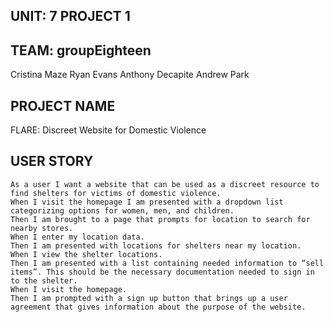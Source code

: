 ## UNIT: 7 PROJECT 1 

## TEAM: groupEighteen

Cristina Maze
Ryan Evans
Anthony Decapite
Andrew Park

## PROJECT NAME

FLARE: Discreet Website for Domestic Violence 


## USER STORY

```
As a user I want a website that can be used as a discreet resource to find shelters for victims of domestic violence.
When I visit the homepage I am presented with a dropdown list categorizing options for women, men, and children. 
Then I am brought to a page that prompts for location to search for nearby stores. 
When I enter my location data. 
Then I am presented with locations for shelters near my location. 
When I view the shelter locations. 
Then I am presented with a list containing needed information to “sell items”. This should be the necessary documentation needed to sign in to the shelter. 
When I visit the homepage. 
Then I am prompted with a sign up button that brings up a user agreement that gives information about the purpose of the website. 

```
